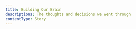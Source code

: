 ```yaml
---
title: Building Our Brain
descriptions: The thoughts and decisions we went through
contentType: Story
---
```


